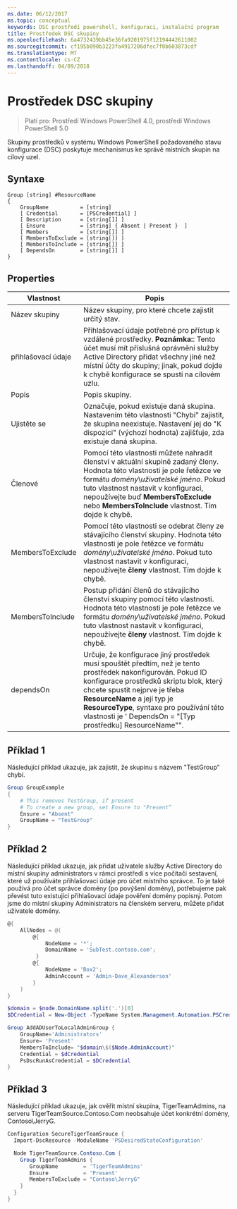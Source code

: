 ```yaml
---
ms.date: 06/12/2017
ms.topic: conceptual
keywords: DSC prostředí powershell, konfiguraci, instalační program
title: Prostředek DSC skupiny
ms.openlocfilehash: 6a4732439bb45e36fa9201975f12194442611002
ms.sourcegitcommit: cf195b090b3223fa4917206dfec7f0b603873cdf
ms.translationtype: MT
ms.contentlocale: cs-CZ
ms.lasthandoff: 04/09/2018
---
```

# <a name="dsc-group-resource"></a>Prostředek DSC skupiny

> Platí pro: Prostředí Windows PowerShell 4.0, prostředí Windows PowerShell 5.0

Skupiny prostředků v systému Windows PowerShell požadovaného stavu konfigurace (DSC) poskytuje mechanismus ke správě místních skupin na cílový uzel.

## <a name="syntax"></a>Syntaxe

```
Group [string] #ResourceName
{
    GroupName          = [string]
    [ Credential       = [PSCredential] ]
    [ Description      = [string[]] ]
    [ Ensure           = [string] { Absent | Present }  ]
    [ Members          = [string[]] ]
    [ MembersToExclude = [string[]] ]
    [ MembersToInclude = [string[]] ]
    [ DependsOn        = [string[]] ]
}
```

## <a name="properties"></a>Properties

|  Vlastnost  |  Popis   |
|---|---|
| Název skupiny| Název skupiny, pro které chcete zajistit určitý stav.|
| přihlašovací údaje| Přihlašovací údaje potřebné pro přístup k vzdálené prostředky. **Poznámka:**: Tento účet musí mít příslušná oprávnění služby Active Directory přidat všechny jiné než místní účty do skupiny; jinak, pokud dojde k chybě konfigurace se spustí na cílovém uzlu.
| Popis| Popis skupiny.|
| Ujistěte se| Označuje, pokud existuje daná skupina. Nastavením této vlastnosti "Chybí" zajistit, že skupina neexistuje. Nastavení jej do "K dispozici" (výchozí hodnota) zajišťuje, zda existuje daná skupina.|
| Členové| Pomocí této vlastnosti můžete nahradit členství v aktuální skupině zadaný členy. Hodnota této vlastnosti je pole řetězce ve formátu *domény*\\*uživatelské jméno*. Pokud tuto vlastnost nastavit v konfiguraci, nepoužívejte buď **MembersToExclude** nebo **MembersToInclude** vlastnost. Tím dojde k chybě.|
| MembersToExclude| Pomocí této vlastnosti se odebrat členy ze stávajícího členství skupiny. Hodnota této vlastnosti je pole řetězce ve formátu *domény*\\*uživatelské jméno*. Pokud tuto vlastnost nastavit v konfiguraci, nepoužívejte **členy** vlastnost. Tím dojde k chybě.|
| MembersToInclude| Postup přidání členů do stávajícího členství skupiny pomocí této vlastnosti. Hodnota této vlastnosti je pole řetězce ve formátu *domény*\\*uživatelské jméno*. Pokud tuto vlastnost nastavit v konfiguraci, nepoužívejte **členy** vlastnost. Tím dojde k chybě.|
| dependsOn | Určuje, že konfigurace jiný prostředek musí spouštět předtím, než je tento prostředek nakonfigurován. Pokud ID konfigurace prostředků skriptu blok, který chcete spustit nejprve je třeba __ResourceName__ a její typ je __ResourceType__, syntaxe pro používání této vlastnosti je ' DependsOn = "[Typ prostředku] ResourceName"".|

## <a name="example-1"></a>Příklad 1

Následující příklad ukazuje, jak zajistit, že skupinu s názvem "TestGroup" chybí.

```powershell
Group GroupExample
{
    # This removes TestGroup, if present
    # To create a new group, set Ensure to "Present“
    Ensure = "Absent"
    GroupName = "TestGroup"
}
```

## <a name="example-2"></a>Příklad 2

Následující příklad ukazuje, jak přidat uživatele služby Active Directory do místní skupiny administrators v rámci prostředí s více počítači sestavení, které už používáte přihlašovací údaje pro účet místního správce.
To je také používá pro účet správce domény (po povýšení domény), potřebujeme pak převést tuto existující přihlašovací údaje pověření domény popisný.
Potom jsme do místní skupiny Administrators na členském serveru, můžete přidat uživatele domény.

```powershell
@{
    AllNodes = @(
        @{
            NodeName = '*';
            DomainName = 'SubTest.contoso.com';
         }
        @{
            NodeName = 'Box2';
            AdminAccount = 'Admin-Dave_Alexanderson'
        }
    )
}

$domain = $node.DomainName.split('.')[0]
$DCredential = New-Object -TypeName System.Management.Automation.PSCredential -ArgumentList ("$domain\$($credential.Username)", $Credential.Password)

Group AddADUserToLocalAdminGroup {
    GroupName='Administrators'
    Ensure= 'Present'
    MembersToInclude= "$domain\$($Node.AdminAccount)"
    Credential = $dCredential
    PsDscRunAsCredential = $DCredential
}
```

## <a name="example-3"></a>Příklad 3

Následující příklad ukazuje, jak ověřit místní skupina, TigerTeamAdmins, na serveru TigerTeamSource.Contoso.Com neobsahuje účet konkrétní domény, Contoso\JerryG.

```powershell
Configuration SecureTigerTeamSrouce {
  Import-DscResource -ModuleName 'PSDesiredStateConfiguration'

  Node TigerTeamSource.Contoso.Com {
    Group TigerTeamAdmins {
       GroupName        = 'TigerTeamAdmins'
       Ensure           = 'Present'
       MembersToExclude = "Contoso\JerryG"
    }
  }
}
```